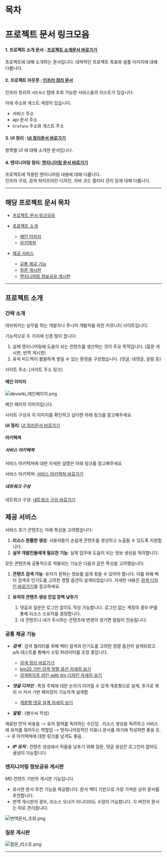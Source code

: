
# 목차

# 프로젝트 문서 링크모음

#### 1. **프로젝트 소개 문서**  : [프로젝트 소개문서 바로가기](#프로젝트-소개)

프로젝트에 대해 소개하는 문서입니다.
대략적인 프로젝트 목표와 샘플 이미지에 대해 다룹니다.

#### 2. **프로젝트 아웃풋** : [인프라 정리 문서](infra.md)

인프라 정리의 `네트워크` 탭에 조회 가능한 서비스들의 리스트가 있습니다. 

아래 주소와 게스트 계정이 있습니다.
- 서비스 주소
- api 문서 주소
- `Grafana` 주소와 게스트 주소


#### 3. UI 정리 : [ UI 정리문서 바로가기 ](UI.md)

항목별 UI 에 대해 소개한 문서입니다.
#### 4. **엔지니어링 정리**: [**엔지니어링 문서 바로가기**](engineering.md)

프로젝트에 적용된 엔지니어링 내용에 대해 다룹니다.  
인프라 구성, 검색 파이프라인 디자인, 자바 코드 퀄리티 관리 등에 대해 다룹니다.

---

## 해당 프로젝트  문서 목차

- [프로젝트 문서 링크모음](#프로젝트-문서-링크모음)
- [프로젝트 소개](#프로젝트-소개)
    - [메인 이미지](#메인-이미지)
    - [아키텍쳐](#아키텍쳐)

- [제공 서비스](#제공-서비스)
    - [공통 제공 기능](#공통-제공-기능)
    - [질문 게시판](#질문-게시판)
    - [엔지니어링 정보공유 게시판](#엔지니어링-정보공유-게시판)

---


## 프로젝트 소개

### 간략 소개

데브위키는 실무를 뛰는 개발자나 주니어 개발자를 위한 커뮤니티 사이트입니다.

기능적으로 두 가지에 신경 많이 씁니다:

1. 실제 엔지니어링에 도움이 되는 컨텐츠를 생산하는 것이 주요 목적입니다. (질문 게시판, 번역 게시판)
2. 유저 피드백이 활발하게 쌓일 수 있는 환경을 구성했습니다. (댓글, 대댓글, 알림 등)

사이트 주소: [사이트 주소 링크]

#### 메인 이미지

![devwiki_메인페이지.png](images%2Fdevwiki_%EB%A9%94%EC%9D%B8%ED%8E%98%EC%9D%B4%EC%A7%80.png)

 메인 페이지 이미지입니다.

사이트 구성과 각 이미지를 확인하고 싶다면 아래 링크를 참고해주세요.

**UI 정리**: [UI 정리문서 바로가기](UI.md)

#### 아키텍쳐

##### 서비스 아키텍쳐

서비스 아키텍쳐에 대한 자세한 설명은 아래 링크를 참고해주세요

서비스 아키텍쳐: [서비스 아키텍쳐 바로가기](service_architecture.md)

##### 네트워크 구성

네트워크 구성: [네트워크 구성 바로가기](infra.md)


## 제공 서비스

서비스 초기 콘텐츠는 아래 특성을 고려했습니다:

1. **리소스 원활한 생성**: 사용자들이 손쉽게 콘텐츠를 생성하고 노출될 수 있도록 지원합니다.
2. **실무 개발진들에게 필요한 기능**: 실제 업무에 도움이 되는 정보 생성을 독려합니다.

모든 콘텐츠에 공통적으로 적용되는 기능은 다음과 같은 특성을 고려했습니다:

1. **콘텐츠 검색 가능**: 유저가 원하는 정보를 쉽게 찾을 수 있어야 합니다. 이를 위해 벡터 검색과 인기도를 고려한 정렬 옵션이 설계되었습니다. 자세한 내용은 [검색 디자인 바로가기](search.md)를 참고하세요.

2. **유저의 콘텐츠 생성 진입 장벽 낮추기**
    1. 댓글과 질문은 로그인 없이도 작성 가능합니다. 로그인 없는 계정의 경우 IP를 통해 리소스 소유자를 결정합니다.
    2. 내 콘텐츠나 내가 주시하는 콘텐츠에 변경이 생기면 알림이 전송됩니다.
### 공통 제공 기능

- ***검색***  : 검색 퀄리티를 위해 벡터 검색과 인기도를 고려한 정렬 옵션이 설계되었고 a/b 테스트를 통해서 소팅 파라미터를 조정 중입니다.
    - [검색 정리 바로가기](search.md)
    - [bm25 기반 검색 정렬 옵션 자세히 보기](search_bm25.md)
    - [검색파이프 라인 with llm 디자인 자세히 보기](search_vector.md)


- ***댓글 디자인*** : 특정 주제에 대한 논의가 이어질 수 있게 계층형으로 설계, 추가로 쿼리 시 커서 기반 페이징이 가능하게 설계함
    - [계층형 댓글 설계 자세히 보기]()


- ***알림*** : {병수씨 작성}

재료만 먼저 써놓음
-> 유저 참여를 독려하는 수단임 . 리소스 생성을 독려하고 서비스에 유저를 묶어두는 역할임
-> 엔지니어링적인 지표나 문서를 여기에 작성하면 좋을 듯.
-> 큐 아키택쳐에 대한 링크를 남겨도 좋음 .


- ***IP 유저*** :  컨텐츠 생성에서 허들을 낮추기 위해 질문, 댓글 생성은 로그인이 없어도 생성이 가능합니다.


### 엔지니어링 정보공유 게시판

MD 컨텐츠 기반의 게시판 기능입니다.

- 유사한 문서 추천 기능을 제공합니다. 문서 벡터 기반으로 가장 가까운 상위 문서를 추천합니다.
- 번역 게시판의 경우, 리소스 오너가 아니더라도 수정이 가능합니다. 각 버전의 문서는 따로 관리됩니다.

![번역문서_조회.png](images%2F%EB%B2%88%EC%97%AD%EB%AC%B8%EC%84%9C_%EC%A1%B0%ED%9A%8C.png)


### 질문 게시판

![질문_리스트.png](images%2F%EC%A7%88%EB%AC%B8_%EB%A6%AC%EC%8A%A4%ED%8A%B8.png)


----
